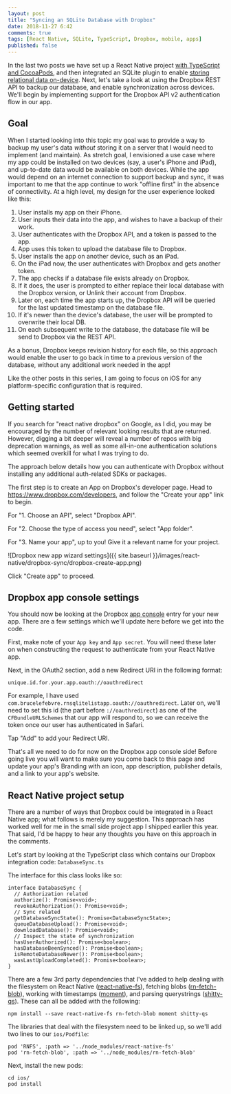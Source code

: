 ```yaml
---
layout: post
title: "Syncing an SQLite Database with Dropbox"
date: 2018-11-27 6:42
comments: true
tags: [React Native, SQLite, TypeScript, Dropbox, mobile, apps]
published: false
---
```

In the last two posts we have set up a React Native project [with TypeScript and CocoaPods](/blog/2018/10/12/react-native-typescript-cocoapods/), and then integrated an SQLite plugin to enable [storing relational data on-device](/blog/2018/11/06/react-native-offline-first-db-with-sqlite/). Next, let's take a look at using the Dropbox REST API to backup our database, and enable synchronization across devices. We'll begin by implementing support for the Dropbox API v2 authentication flow in our app.

## Goal

When I started looking into this topic my goal was to provide a way to backup my user's data _without_ storing it on a server that I would need to implement (and maintain). As stretch goal, I envisioned a use case where my app could be installed on two devices (say, a user's iPhone and iPad), and up-to-date data would be available on both devices. While the app would depend on an internet connection to support backup and sync, it was important to me that the app continue to work "offline first" in the absence of connectivity. At a high level, my design for the user experience looked like this:

1. User installs my app on their iPhone.
1. User inputs their data into the app, and wishes to have a backup of their work.
1. User authenticates with the Dropbox API, and a token is passed to the app.
1. App uses this token to upload the database file to Dropbox.
1. User installs the app on another device, such as an iPad.
1. On the iPad now, the user authenticates with Dropbox and gets another token.
1. The app checks if a database file exists already on Dropbox.
1. If it does, the user is prompted to either replace their local database with the Dropbox version, or Unlink their account from Dropbox.
1. Later on, each time the app starts up, the Dropbox API will be queried for the last updated timestamp on the database file.
1. If it's newer than the device's database, the user will be prompted to overwrite their local DB.
1. On each subsequent write to the database, the database file will be send to Dropbox via the REST API.

As a bonus, Dropbox keeps revision history for each file, so this approach would enable the user to go back in time to a previous version of the database, without any additional work needed in the app!

Like the other posts in this series, I am going to focus on iOS for any platform-specific configuration that is required.

## Getting started

If you search for "react native dropbox" on Google, as I did, you may be encouraged by the number of relevant looking results that are returned. However, digging a bit deeper will reveal a number of repos with big deprecation warnings, as well as some all-in-one authentication solutions which seemed overkill for what I was trying to do. 

The approach below details how you can authenticate with Dropbox without installing any additional auth-related SDKs or packages.

The first step is to create an App on Dropbox's developer page. Head to https://www.dropbox.com/developers, and follow the "Create your app" link to begin.

For "1. Choose an API", select "Dropbox API".

For "2. Choose the type of access you need", select "App folder".

For "3. Name your app", up to you! Give it a relevant name for your project.

![Dropbox new app wizard settings]({{ site.baseurl }}/images/react-native/dropbox-sync/dropbox-create-app.png)

Click "Create app" to proceed.


## Dropbox app console settings

You should now be looking at the Dropbox [app console](https://www.dropbox.com/developers/apps) entry for your new app. There are a few settings which we'll update here before we get into the code.

First, make note of your `App key` and `App secret`. You will need these later on when constructing the request to authenticate from your React Native app.

Next, in the OAuth2 section, add a new Redirect URI in the following format:

    unique.id.for.your.app.oauth://oauthredirect

For example, I have used `com.brucelefebvre.rnsqlitelistapp.oauth://oauthredirect`. Later on, we'll need to set this id (the part before `://oauthredirect`) as one of the `CFBundleURLSchemes` that our app will respond to, so we can receive the token once our user has authenticated in Safari.

Tap "Add" to add your Redirect URI.

That's all we need to do for now on the Dropbox app console side! Before going live you will want to make sure you come back to this page and update your app's Branding with an icon, app description, publisher details, and a link to your app's website.

## React Native project setup

There are a number of ways that Dropbox could be integrated in a React Native app; what follows is merely my suggestion. This approach has worked well for me in the small side project app I shipped earlier this year. That said, I'd be happy to hear any thoughts you have on this approach in the comments.

Let's start by looking at the TypeScript class which contains our Dropbox integration code: `DatabaseSync.ts`

The interface for this class looks like so:

    interface DatabaseSync {
      // Authorization related
      authorize(): Promise<void>;
      revokeAuthorization(): Promise<void>;
      // Sync related
      getDatabaseSyncState(): Promise<DatabaseSyncState>;
      queueDatabaseUpload(): Promise<void>;
      downloadDatabase(): Promise<void>;
      // Inspect the state of synchronization
      hasUserAuthorized(): Promise<boolean>;
      hasDatabaseBeenSynced(): Promise<boolean>;
      isRemoteDatabaseNewer(): Promise<boolean>;
      wasLastUploadCompleted(): Promise<boolean>;
    }

There are a few 3rd party dependencies that I've added to help dealing with the filesystem on React Native ([react-native-fs](https://www.npmjs.com/package/react-native-fs)), fetching blobs ([rn-fetch-blob](https://www.npmjs.com/package/rn-fetch-blob)), working with timestamps ([moment](https://www.npmjs.com/package/moment)), and parsing querystrings ([shitty-qs](https://www.npmjs.com/package/shitty-qs)). These can all be added with the following:

    npm install --save react-native-fs rn-fetch-blob moment shitty-qs

The libraries that deal with the filesystem need to be linked up, so we'll add two lines to our `ios/Podfile`:

    pod 'RNFS', :path => '../node_modules/react-native-fs'
    pod 'rn-fetch-blob', :path => '../node_modules/rn-fetch-blob'

Next, install the new pods:

    cd ios/
    pod install
